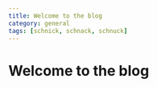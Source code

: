 ```yaml
---
title: Welcome to the blog
category: general
tags: [schnick, schnack, schnuck]
---
```


Welcome to the blog
===============================================================================
